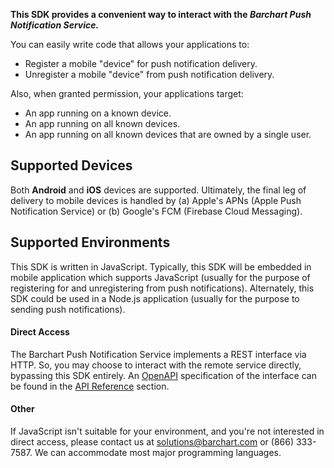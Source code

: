 **This SDK provides a convenient way to interact with the _Barchart Push Notification Service._**

You can easily write code that allows your applications to:

* Register a mobile "device" for push notification delivery.
* Unregister a mobile "device" from push notification delivery.

Also, when granted permission, your applications target:

* An app running on a known device.
* An app running on all known devices.
* An app running on all known devices that are owned by a single user.

## Supported Devices

Both **Android** and **iOS** devices are supported. Ultimately, the final leg of delivery to mobile devices is handled by (a) Apple's APNs (Apple Push Notification Service) or (b) Google's FCM (Firebase Cloud Messaging).

## Supported Environments

This SDK is written in JavaScript. Typically, this SDK will be embedded in mobile application which supports JavaScript (usually for the purpose of registering for and unregistering from push notifications). Alternately, this SDK could be used in a Node.js application (usually for the purpose to sending push notifications).

#### Direct Access

The Barchart Push Notification Service implements a REST interface via HTTP. So, you may choose to interact with the remote service directly, bypassing this SDK entirely. An [OpenAPI](https://www.openapis.org/) specification of the interface can be found in the [API Reference](/content/api_reference) section.

#### Other

If JavaScript isn't suitable for your environment, and you're not interested in direct access, please contact us at solutions@barchart.com or (866) 333-7587. We can accommodate most major programming languages.
